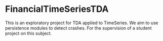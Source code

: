 # FinancialTimeSeriesTDA
 This is an exploratory project for TDA applied to TimeSeries. We aim to use persistence modules to detect crashes. 
 For the supervision of a student project on this subject.
